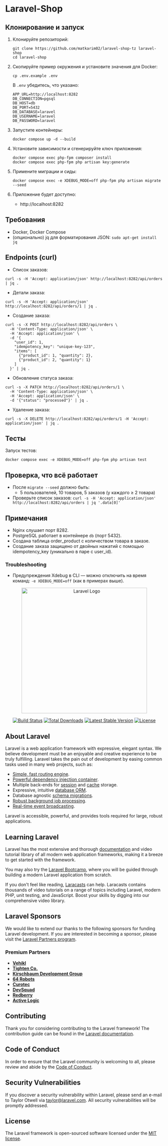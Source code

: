 # Laravel-Shop

## Клонирование и запуск

1. Клонируйте репозиторий:
   ```
   git clone https://github.com/matkarim02/laravel-shop-tz laravel-shop
   cd laravel-shop
   ```

2. Скопируйте пример окружения и установите значения для Docker:
   ```
   cp .env.example .env
   ```
   В `.env` убедитесь, что указано:
   ```
   APP_URL=http://localhost:8282
   DB_CONNECTION=pgsql
   DB_HOST=db
   DB_PORT=5432
   DB_DATABASE=laravel
   DB_USERNAME=laravel
   DB_PASSWORD=laravel
   ```

3. Запустите контейнеры:
   ```
   docker compose up -d --build
   ```

4. Установите зависимости и сгенерируйте ключ приложения:
   ```
   docker compose exec php-fpm composer install
   docker compose exec php-fpm php artisan key:generate
   ```

5. Примените миграции и сиды:
   ```
   docker compose exec -e XDEBUG_MODE=off php-fpm php artisan migrate --seed
   ```

6. Приложение будет доступно:
   - http://localhost:8282

## Требования
- Docker, Docker Compose
- (опционально) jq для форматирования JSON: `sudo apt-get install jq`

## Endpoints (curl)

- Список заказов:
```
curl -s -H 'Accept: application/json' http://localhost:8282/api/orders | jq .
```

- Детали заказа:
```
curl -s -H 'Accept: application/json' http://localhost:8282/api/orders/1 | jq .
```

- Создание заказа:
```
curl -s -X POST http://localhost:8282/api/orders \
  -H 'Content-Type: application/json' \
  -H 'Accept: application/json' \
  -d '{
    "user_id": 1,
    "idempotency_key": "unique-key-123",
    "items": [
      {"product_id": 1, "quantity": 2},
      {"product_id": 2, "quantity": 1}
    ]
  }' | jq .
```


- Обновление статуса заказа:
```
curl -s -X PATCH http://localhost:8282/api/orders/1 \
  -H 'Content-Type: application/json' \
  -H 'Accept: application/json' \
  -d '{"status": "processed"}' | jq .
```

- Удаление заказа:
```
curl -s -X DELETE http://localhost:8282/api/orders/1 -H 'Accept: application/json' | jq .
```

## Тесты
Запуск тестов:
```
docker compose exec -e XDEBUG_MODE=off php-fpm php artisan test
```

## Проверка, что всё работает
- После `migrate --seed` должно быть:
  - 5 пользователей, 10 товаров, 5 заказов (у каждого ≥ 2 товара)
- Проверьте список заказов: `curl -s -H 'Accept: application/json' http://localhost:8282/api/orders | jq '.data[0]'`

## Примечания
- Nginx слушает порт 8282.
- PostgreSQL работает в контейнере `db` (порт 5432).
- Создана таблица order_product c количеством товара в заказе.
- Создание заказа защищено от двойных нажатий с помощью idempotency_key (уникально в паре с user_id).

### Troubleshooting
- Предупреждения Xdebug в CLI — можно отключить на время команд: `-e XDEBUG_MODE=off` (как в примерах выше).

 

<p align="center"><a href="https://laravel.com" target="_blank"><img src="https://raw.githubusercontent.com/laravel/art/master/logo-lockup/5%20SVG/2%20CMYK/1%20Full%20Color/laravel-logolockup-cmyk-red.svg" width="400" alt="Laravel Logo"></a></p>

<p align="center">
<a href="https://github.com/laravel/framework/actions"><img src="https://github.com/laravel/framework/workflows/tests/badge.svg" alt="Build Status"></a>
<a href="https://packagist.org/packages/laravel/framework"><img src="https://img.shields.io/packagist/dt/laravel/framework" alt="Total Downloads"></a>
<a href="https://packagist.org/packages/laravel/framework"><img src="https://img.shields.io/packagist/v/laravel/framework" alt="Latest Stable Version"></a>
<a href="https://packagist.org/packages/laravel/framework"><img src="https://img.shields.io/packagist/l/laravel/framework" alt="License"></a>
</p>

## About Laravel

Laravel is a web application framework with expressive, elegant syntax. We believe development must be an enjoyable and creative experience to be truly fulfilling. Laravel takes the pain out of development by easing common tasks used in many web projects, such as:

- [Simple, fast routing engine](https://laravel.com/docs/routing).
- [Powerful dependency injection container](https://laravel.com/docs/container).
- Multiple back-ends for [session](https://laravel.com/docs/session) and [cache](https://laravel.com/docs/cache) storage.
- Expressive, intuitive [database ORM](https://laravel.com/docs/eloquent).
- Database agnostic [schema migrations](https://laravel.com/docs/migrations).
- [Robust background job processing](https://laravel.com/docs/queues).
- [Real-time event broadcasting](https://laravel.com/docs/broadcasting).

Laravel is accessible, powerful, and provides tools required for large, robust applications.

## Learning Laravel

Laravel has the most extensive and thorough [documentation](https://laravel.com/docs) and video tutorial library of all modern web application frameworks, making it a breeze to get started with the framework.

You may also try the [Laravel Bootcamp](https://bootcamp.laravel.com), where you will be guided through building a modern Laravel application from scratch.

If you don't feel like reading, [Laracasts](https://laracasts.com) can help. Laracasts contains thousands of video tutorials on a range of topics including Laravel, modern PHP, unit testing, and JavaScript. Boost your skills by digging into our comprehensive video library.

## Laravel Sponsors

We would like to extend our thanks to the following sponsors for funding Laravel development. If you are interested in becoming a sponsor, please visit the [Laravel Partners program](https://partners.laravel.com).

### Premium Partners

- **[Vehikl](https://vehikl.com)**
- **[Tighten Co.](https://tighten.co)**
- **[Kirschbaum Development Group](https://kirschbaumdevelopment.com)**
- **[64 Robots](https://64robots.com)**
- **[Curotec](https://www.curotec.com/services/technologies/laravel)**
- **[DevSquad](https://devsquad.com/hire-laravel-developers)**
- **[Redberry](https://redberry.international/laravel-development)**
- **[Active Logic](https://activelogic.com)**

## Contributing

Thank you for considering contributing to the Laravel framework! The contribution guide can be found in the [Laravel documentation](https://laravel.com/docs/contributions).

## Code of Conduct

In order to ensure that the Laravel community is welcoming to all, please review and abide by the [Code of Conduct](https://laravel.com/docs/contributions#code-of-conduct).

## Security Vulnerabilities

If you discover a security vulnerability within Laravel, please send an e-mail to Taylor Otwell via [taylor@laravel.com](mailto:taylor@laravel.com). All security vulnerabilities will be promptly addressed.

## License

The Laravel framework is open-sourced software licensed under the [MIT license](https://opensource.org/licenses/MIT).

